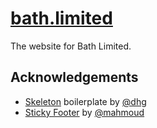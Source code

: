 # [bath.limited](https://bath.limited)

The website for Bath Limited.

## Acknowledgements

- [Skeleton](https://github.com/dhg/Skeleton) boilerplate by [@dhg](https://twitter.com/dhg)
- [Sticky Footer](https://github.com/mahmoud/skeleton_sticky_footer) by [@mahmoud](https://github.com/mahmoud)